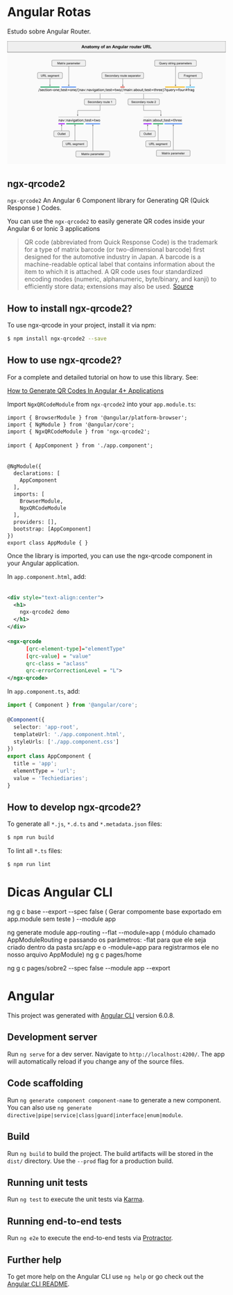 # Angular Rotas
Estudo sobre Angular Router. 

<p align="center">
    <img width="800" src="docs/router.svg">
</p>

## ngx-qrcode2

`ngx-qrcode2` An Angular 6  Component library for Generating QR (Quick Response ) Codes.

You can use the `ngx-qrcode2` to easily generate QR codes inside your Angular 6 or Ionic 3 applications 

>QR code (abbreviated from Quick Response Code) is the trademark for a type of matrix barcode (or two-dimensional barcode) first designed for the automotive industry in Japan. A barcode is a machine-readable optical label that contains information about the item to which it is attached. A QR code uses four standardized encoding modes (numeric, alphanumeric, byte/binary, and kanji) to efficiently store data; extensions may also be used. [Source](https://en.wikipedia.org/wiki/QR_code)

## How to install ngx-qrcode2?

To use ngx-qrcode in your project, install it via npm:

```bash
$ npm install ngx-qrcode2 --save
```

## How to use ngx-qrcode2?

For a complete and detailed tutorial on how to use this library. See:

[How to Generate QR Codes In Angular 4+ Applications ](https://www.techiediaries.com/generate-qrcodes-angular)


Import `NgxQRCodeModule` from `ngx-qrcode2`  into your `app.module.ts`:

```
import { BrowserModule } from '@angular/platform-browser';
import { NgModule } from '@angular/core';
import { NgxQRCodeModule } from 'ngx-qrcode2';

import { AppComponent } from './app.component';


@NgModule({
  declarations: [
    AppComponent
  ],
  imports: [
    BrowserModule,
    NgxQRCodeModule
  ],
  providers: [],
  bootstrap: [AppComponent]
})
export class AppModule { }
```


Once the library is imported, you can use the ngx-qrcode component in your Angular application.

In `app.component.html`, add:
```xml

<div style="text-align:center">
  <h1>
    ngx-qrcode2 demo 
  </h1>
</div>

<ngx-qrcode 
      [qrc-element-type]="elementType" 
      [qrc-value] = "value"
      qrc-class = "aclass"
      qrc-errorCorrectionLevel = "L">
</ngx-qrcode>

```
In `app.component.ts`, add:

```ts
import { Component } from '@angular/core';

@Component({
  selector: 'app-root',
  templateUrl: './app.component.html',
  styleUrls: ['./app.component.css']
})
export class AppComponent {
  title = 'app';
  elementType = 'url';
  value = 'Techiediaries';
}
```


## How to develop ngx-qrcode2?

To generate all `*.js`, `*.d.ts` and `*.metadata.json` files:

```bash
$ npm run build
```

To lint all `*.ts` files:

```bash
$ npm run lint
```

# Dicas Angular CLI

 ng g c base --export --spec false ( Gerar compomente base exportado em app.module sem teste ) --module app

 ng generate module app-routing --flat --module=app ( módulo chamado AppModuleRouting e passando os parâmetros: -flat para que ele seja criado dentro da pasta src/app e o -module=app para registrarmos ele no nosso arquivo AppModule)
 ng g c pages/home

 ng g c pages/sobre2 --spec false --module app --export

# Angular

This project was generated with [Angular CLI](https://github.com/angular/angular-cli) version 6.0.8.

## Development server

Run `ng serve` for a dev server. Navigate to `http://localhost:4200/`. The app will automatically reload if you change any of the source files.

## Code scaffolding

Run `ng generate component component-name` to generate a new component. You can also use `ng generate directive|pipe|service|class|guard|interface|enum|module`.

## Build

Run `ng build` to build the project. The build artifacts will be stored in the `dist/` directory. Use the `--prod` flag for a production build.

## Running unit tests

Run `ng test` to execute the unit tests via [Karma](https://karma-runner.github.io).

## Running end-to-end tests

Run `ng e2e` to execute the end-to-end tests via [Protractor](http://www.protractortest.org/).

## Further help

To get more help on the Angular CLI use `ng help` or go check out the [Angular CLI README](https://github.com/angular/angular-cli/blob/master/README.md).
